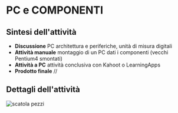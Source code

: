 # PC e COMPONENTI

## Sintesi dell'attività
- **Discussione** PC architettura e periferiche, unità di misura digitali
- **Attività manuale** montaggio di un PC dati i componenti (vecchi Pentium4 smontati)
- **Attività a PC** attività conclusiva con Kahoot o LearningApps
- **Prodotto finale** //

## Dettagli dell'attività

![scatola pezzi](/tecnologiadiclasse.netlify.com/docs/12-informatica/1a/pc_componenti/pc-componenti.png)
